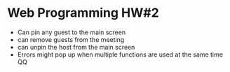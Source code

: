 # Web Programming HW#2
- Can pin any guest to the main screen
- can remove guests from the meeting
- can unpin the host from the main screen
- Errors might pop up when multiple functions are used at the same time QQ